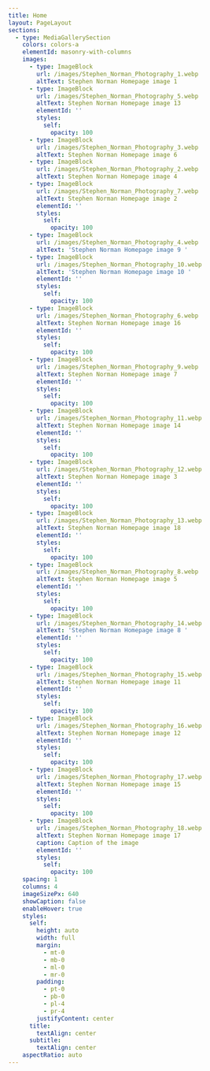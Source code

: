 ```yaml
---
title: Home
layout: PageLayout
sections:
  - type: MediaGallerySection
    colors: colors-a
    elementId: masonry-with-columns
    images:
      - type: ImageBlock
        url: /images/Stephen_Norman_Photography_1.webp
        altText: Stephen Norman Homepage image 1
      - type: ImageBlock
        url: /images/Stephen_Norman_Photography_5.webp
        altText: Stephen Norman Homepage image 13
        elementId: ''
        styles:
          self:
            opacity: 100
      - type: ImageBlock
        url: /images/Stephen_Norman_Photography_3.webp
        altText: Stephen Norman Homepage image 6
      - type: ImageBlock
        url: /images/Stephen_Norman_Photography_2.webp
        altText: Stephen Norman Homepage image 4
      - type: ImageBlock
        url: /images/Stephen_Norman_Photography_7.webp
        altText: Stephen Norman Homepage image 2
        elementId: ''
        styles:
          self:
            opacity: 100
      - type: ImageBlock
        url: /images/Stephen_Norman_Photography_4.webp
        altText: 'Stephen Norman Homepage image 9 '
      - type: ImageBlock
        url: /images/Stephen_Norman_Photography_10.webp
        altText: 'Stephen Norman Homepage image 10 '
        elementId: ''
        styles:
          self:
            opacity: 100
      - type: ImageBlock
        url: /images/Stephen_Norman_Photography_6.webp
        altText: Stephen Norman Homepage image 16
        elementId: ''
        styles:
          self:
            opacity: 100
      - type: ImageBlock
        url: /images/Stephen_Norman_Photography_9.webp
        altText: Stephen Norman Homepage image 7
        elementId: ''
        styles:
          self:
            opacity: 100
      - type: ImageBlock
        url: /images/Stephen_Norman_Photography_11.webp
        altText: Stephen Norman Homepage image 14
        elementId: ''
        styles:
          self:
            opacity: 100
      - type: ImageBlock
        url: /images/Stephen_Norman_Photography_12.webp
        altText: Stephen Norman Homepage image 3
        elementId: ''
        styles:
          self:
            opacity: 100
      - type: ImageBlock
        url: /images/Stephen_Norman_Photography_13.webp
        altText: Stephen Norman Homepage image 18
        elementId: ''
        styles:
          self:
            opacity: 100
      - type: ImageBlock
        url: /images/Stephen_Norman_Photography_8.webp
        altText: Stephen Norman Homepage image 5
        elementId: ''
        styles:
          self:
            opacity: 100
      - type: ImageBlock
        url: /images/Stephen_Norman_Photography_14.webp
        altText: 'Stephen Norman Homepage image 8 '
        elementId: ''
        styles:
          self:
            opacity: 100
      - type: ImageBlock
        url: /images/Stephen_Norman_Photography_15.webp
        altText: Stephen Norman Homepage image 11
        elementId: ''
        styles:
          self:
            opacity: 100
      - type: ImageBlock
        url: /images/Stephen_Norman_Photography_16.webp
        altText: Stephen Norman Homepage image 12
        elementId: ''
        styles:
          self:
            opacity: 100
      - type: ImageBlock
        url: /images/Stephen_Norman_Photography_17.webp
        altText: Stephen Norman Homepage image 15
        elementId: ''
        styles:
          self:
            opacity: 100
      - type: ImageBlock
        url: /images/Stephen_Norman_Photography_18.webp
        altText: Stephen Norman Homepage image 17
        caption: Caption of the image
        elementId: ''
        styles:
          self:
            opacity: 100
    spacing: 1
    columns: 4
    imageSizePx: 640
    showCaption: false
    enableHover: true
    styles:
      self:
        height: auto
        width: full
        margin:
          - mt-0
          - mb-0
          - ml-0
          - mr-0
        padding:
          - pt-0
          - pb-0
          - pl-4
          - pr-4
        justifyContent: center
      title:
        textAlign: center
      subtitle:
        textAlign: center
    aspectRatio: auto
---
```


